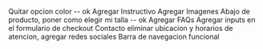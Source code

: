 
Quitar opcion color -- ok
Agregar Instructivo
Agregar Imagenes
Abajo de producto, poner como elegir mi talla -- ok
Agregar FAQs
Agregar inputs en el formulario de checkout
Contacto eliminar ubicacion y horarios de atencion, agregar redes sociales 
Barra de navegacion funcional
